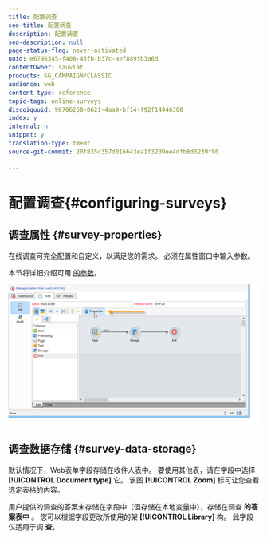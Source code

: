 ```yaml
---
title: 配置调查
seo-title: 配置调查
description: 配置调查
seo-description: null
page-status-flag: never-activated
uuid: e6798345-f408-43fb-b37c-aef889fb3a6d
contentOwner: sauviat
products: SG_CAMPAIGN/CLASSIC
audience: web
content-type: reference
topic-tags: online-surveys
discoiquuid: 98706258-0621-4aa9-bf14-f92f14946308
index: y
internal: n
snippet: y
translation-type: tm+mt
source-git-commit: 20f835c357d016643ea1f3209ee4dfb6d3239f90

---
```



# 配置调查{#configuring-surveys}

## 调查属性 {#survey-properties}

在线调查可完全配置和自定义，以满足您的需求。 必须在属性窗口中输入参数。

本节将详细介绍可用 [的参数](../../web/using/defining-web-forms-properties.md)。

![](assets/s_ncs_admin_survey_properties_general.png)

## 调查数据存储 {#survey-data-storage}

默认情况下，Web表单字段存储在收件人表中。 要使用其他表，请在字段中选择 **[!UICONTROL Document type]** 它。 该图 **[!UICONTROL Zoom]** 标可让您查看选定表格的内容。

用户提供的调查的答案未存储在字段中（但存储在本地变量中），存储在调查 **的答案表中** 。 您可以根据字段更改所使用的架 **[!UICONTROL Library]** 构。 此字段仅适用于调 **查**。
